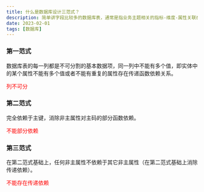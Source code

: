 ```yaml
---
title: 什么是数据库设计三范式？
description: 简单讲字段比较多的数据库表，通常是指业务主题相关的指标-维度-属性关联在一起的表。把不同的内容都放在同一张表存储，宽表不符合三范式的模式设计规范。
date: 2023-02-01
tags: [数据库]
---
```


### 第一范式

数据库表的每一列都是不可分割的基本数据项，同一列中不能有多个值，即实体中的某个属性不能有多个值或者不能有重复的属性存在传递函数依赖关系。  

<font color="red">列不可分</font>

### 第二范式

完全依赖于主键，消除非主属性对主码的部分函数依赖。

<font color="red">不能部分依赖</font>

### 第三范式

在第二范式基础上，任何非主属性不依赖于其它非主属性（在第二范式基础上消除传递依赖）。

<font color="red">不能存在传递依赖</font>